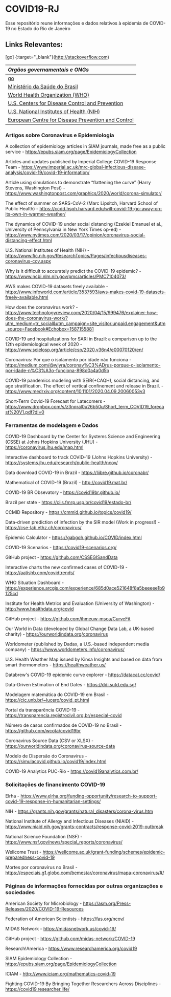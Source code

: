 
# COVID19-RJ

Esse repositório reune informações e dados relativos à epidemia de COVID-19 no Estado do Rio de Janeiro

## Links Relevantes:

[go] {:target="_blank"}(http://stackoverflow.com)

| *Orgãos governamentais e ONGs* |
| :----- |
| [go](http://stackoverflow.com)|
|[Ministério da Saúde do Brasil](https://saude.gov.br/) |
|[World Health Organization (WHO)](https://www.who.int/emergencies/diseases/novel-coronavirus-2019) |
|[U.S. Centers for Disease Control and Prevention](https://www.cdc.gov/coronavirus/2019-ncov/index.html) | 
|[U.S. National Institutes of Health (NIH)](https://www.fic.nih.gov/ResearchTopics/Pages/infectiousdiseases-coronavirus-cov.aspx)| 
|[European Centre for Disease Prevention and Control]( https://www.ecdc.europa.eu/en/covid-19-pandemic) |

### Artigos sobre Coronavírus e Epidemiologia

A collection of epidemiology articles in SIAM journals, made free as a public service - https://epubs.siam.org/page/EpidemiologyCollection 

Articles and updates published by Imperial College COVID-19 Response Team - https://www.imperial.ac.uk/mrc-global-infectious-disease-analysis/covid-19/covid-19-information/

Article using simulations to demonstrate “flattening the curve” (Harry Stevens, Washington Post) - https://www.washingtonpost.com/graphics/2020/world/corona-simulator/

The effect of summer on SARS-CoV-2 (Marc Lipsitch, Harvard School of Public Health) - https://ccdd.hsph.harvard.edu/will-covid-19-go-away-on-its-own-in-warmer-weather/

The dynamics of COVID-19 under social distancing (Ezekiel Emanuel et al., University of Pennsylvania in New York Times op-ed) - 
https://www.nytimes.com/2020/03/17/opinion/coronavirus-social-distancing-effect.html

U.S. National Institutes of Health (NIH) - https://www.fic.nih.gov/ResearchTopics/Pages/infectiousdiseases-coronavirus-cov.aspx

Why is it difficult to accurately predict the COVID-19 epidemic? - https://www.ncbi.nlm.nih.gov/pmc/articles/PMC7104073/

AWS makes COVID-19 datasets freely available - https://www.infoworld.com/article/3537593/aws-makes-covid-19-datasets-freely-available.html

How does the coronavirus work? - https://www.technologyreview.com/2020/04/15/999476/explainer-how-does-the-coronavirus-work/?utm_medium=tr_social&utm_campaign=site_visitor.unpaid.engagement&utm_source=Facebook#Echobox=1587155881

COVID-19 and hospitalizations for SARI in Brazil: a comparison up to the 12th epidemiological week of 2020 - https://www.scielosp.org/article/csp/2020.v36n4/e00070120/en/

Coronavírus: Por que o isolamento por idade não funciona - https://medium.com/@wlyra/coronav%C3%ADrus-porque-o-isolamento-por-idade-n%C3%A3o-funciona-898d0a4a0d5b

COVID-19 pandemics modeling with SEIR(+CAQH), social distancing, and age stratification. The effect of vertical confinement and release in Brazil. - https://www.medrxiv.org/content/10.1101/2020.04.09.20060053v3

Short-Term Covid-19 Forecast for Latecomers - https://www.dropbox.com/s/z3nqral0u26b50u/Short_term_COVID19_forecast%20V1.pdf?dl=0

### Ferramentas de modelagem e Dados

COVID-19 Dashboard by the Center for Systems Science and Engineering (CSSE) at Johns Hopkins University (JHU) - https://coronavirus.jhu.edu/map.html

Interactive dashboard to track COVID-19 (Johns Hopkins University) - https://systems.jhu.edu/research/public-health/ncov/

Data download COVID-19 in Brazil - https://liibre.github.io/coronabr/

Mathematical of COVID-19 (Brazil) - http://covid19.mat.br/

COVID-19 BR Obsevatory - https://covid19br.github.io/

Brazil per state - https://ciis.fmrp.usp.br/covid19/estado-br/

CCMID Repository - https://cmmid.github.io/topics/covid19/

Data-driven prediction of infection by the SIR model (Work in progress!) - https://cse-lab.ethz.ch/coronavirus/

Epidemic Calculator - https://gabgoh.github.io/COVID/index.html

COVID-19 Scenarios - https://covid19-scenarios.org/

GitHub project - https://github.com/CSSEGISandData 

Interactive charts the new confirmed cases of COVID-19 - https://aatishb.com/covidtrends/

WHO Situation Dashboard - https://experience.arcgis.com/experience/685d0ace521648f8a5beeeee1b9125cd

Institute for Health Metrics and Evaluation (University of Washington) - http://www.healthdata.org/covid 

GitHub project - https://github.com/ihmeuw-msca/CurveFit  

Our World in Data (developed by Global Change Data Lab, a UK-based charity) - https://ourworldindata.org/coronavirus 

Worldometer (published by Dadax, a U.S.-based independent media company) - https://www.worldometers.info/coronavirus/ 

U.S. Health Weather Map issued by Kinsa Insights and based on data from smart thermometers -  https://healthweather.us/

Databrew's COVID-19 epidemic curve explorer - https://datacat.cc/covid/

Data-Driven Estimation of End Dates - https://ddi.sutd.edu.sg/

Modelagem matemática do COVID-19 em Brasil - https://cic.unb.br/~lucero/covid_pt.html

Portal da transparência COVID-19 - https://transparencia.registrocivil.org.br/especial-covid

Número de casos confirmados de COVID-19 no Brasil - https://github.com/wcota/covid19br

Coronavirus Source Data (CSV or XLSX) - https://ourworldindata.org/coronavirus-source-data

Modelo de Dispersão do Coronavírus - https://simulacovid.github.io/covid19/index.html

COVID-19 Analytics PUC-Rio - https://covid19analytics.com.br/

### Solicitações de financimento COVID-19

Elrha - https://www.elrha.org/funding-opportunity/research-to-support-covid-19-response-in-humanitarian-settings/ 

NIH - https://grants.nih.gov/grants/natural_disasters/corona-virus.htm

National Institute of Allergy and Infectious Diseases (NIAID) - https://www.niaid.nih.gov/grants-contracts/response-covid-2019-outbreak 

National Science Foundation (NSF) - https://www.nsf.gov/news/special_reports/coronavirus/

Wellcome Trust - https://wellcome.ac.uk/grant-funding/schemes/epidemic-preparedness-covid-19

Mortes por coronavírus no Brasil - https://especiais.g1.globo.com/bemestar/coronavirus/mapa-coronavirus/#/

### Páginas de informações fornecidas por outras organizações e sociedades

American Society for Microbiology - https://asm.org/Press-Releases/2020/COVID-19-Resources

Federation of American Scientists - https://fas.org/ncov/

MIDAS Network - https://midasnetwork.us/covid-19/

GitHub project - https://github.com/midas-network/COVID-19 

Research!America - https://www.researchamerica.org/covid19

SIAM Epidemiology Collection - https://epubs.siam.org/page/EpidemiologyCollection

ICIAM - http://www.iciam.org/mathematics-covid-19

Fighting COVID-19 By Bringing Together Researchers Across Disciplines - https://covid19.researcher.life/
